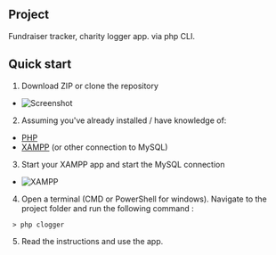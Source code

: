 ## Project

Fundraiser tracker, charity logger app. via php CLI.

## Quick start

1. Download ZIP or clone the repository

- ![Screenshot](https://i.imgur.com/uqGgbuA.png)

2.  Assuming you've already installed / have knowledge of:

- [PHP](https://www.php.net/)
- [XAMPP](https://www.apachefriends.org/) (or other connection to MySQL)

3. Start your XAMPP app and start the MySQL connection

- ![XAMPP](https://i.imgur.com/9f1LXd4.png)

4. Open a terminal (CMD or PowerShell for windows). Navigate to the project folder and run the following command :

```
 > php clogger
```

5. Read the instructions and use the app.
